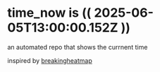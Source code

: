 # time_now is (( 2025-06-05T13:00:00.152Z ))

an automated repo that shows the currnent time

inspired by [breakingheatmap](https://github.com/breakingheatmap/breakingheatmap)